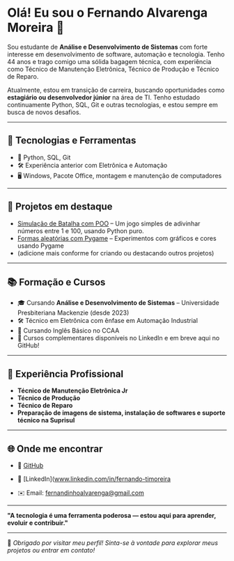 # Olá! Eu sou o Fernando Alvarenga Moreira 👋

Sou estudante de **Análise e Desenvolvimento de Sistemas** com forte interesse em desenvolvimento de software, automação e tecnologia. Tenho 44 anos e trago comigo uma sólida bagagem técnica, com experiência como Técnico de Manutenção Eletrônica, Técnico de Produção e Técnico de Reparo.

Atualmente, estou em transição de carreira, buscando oportunidades como **estagiário ou desenvolvedor júnior** na área de TI. Tenho estudado continuamente Python, SQL, Git e outras tecnologias, e estou sempre em busca de novos desafios.

---

## 🚀 Tecnologias e Ferramentas

- 🔧 Python, SQL, Git
- 🛠️ Experiência anterior com Eletrônica e Automação
- 🖥️ Windows, Pacote Office, montagem e manutenção de computadores

---

## 📌 Projetos em destaque

- [Simulação de Batalha com POO](https://github.com/fmoreira10/jogo.py) – Um jogo simples de adivinhar números entre 1 e 100, usando Python puro.
- [Formas aleatórias com Pygame](https://github.com/fmoreira10/Formas-Pygame) – Experimentos com gráficos e cores usando Pygame  
- (adicione mais conforme for criando ou destacando outros projetos)

---

## 📚 Formação e Cursos

- 🎓 Cursando **Análise e Desenvolvimento de Sistemas** – Universidade Presbiteriana Mackenzie (desde 2023)
- 🛠️ Técnico em Eletrônica com ênfase em Automação Industrial
- 📖 Cursando Inglês Básico no CCAA
- 📃 Cursos complementares disponíveis no LinkedIn e em breve aqui no GitHub!

---

## 💼 Experiência Profissional

- **Técnico de Manutenção Eletrônica Jr**
- **Técnico de Produção**
- **Técnico de Reparo**
- **Preparação de imagens de sistema, instalação de softwares e suporte técnico na Suprisul**

---

## 🌐 Onde me encontrar

- 🔗 [GitHub](https://github.com/fmoreira10)
- 🔗 [LinkedIn](www.linkedin.com/in/fernando-timoreira

- ✉️ Email: fernandinhoalvarenga@gmail.com

---

**"A tecnologia é uma ferramenta poderosa — estou aqui para aprender, evoluir e contribuir."**

---

👀 *Obrigado por visitar meu perfil! Sinta-se à vontade para explorar meus projetos ou entrar em contato!*
